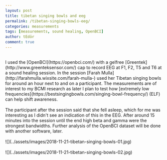 ```yaml
---
layout: post
title: tibetan singing bowls and eeg
permalink: /tibetan-singing-bowls-eeg/
categories: measurements
tags: [measurements, sound healing, OpenBCI]
author: tEdör
comment: true
---
```

<br>
I used the [OpenBCI](https://openbci.com/) with a gelfree [Greentek](http://www.greenteksensor.com/) cap to record EEG at F1, F2, T5 and T6 at a sound healing session. In the session [Farah Mulla](http://farahmulla.wixsite.com/farah-mulla-) used her Tibetan singing bowls for around an hour next to and on a participant. The measurements are of interest to my BCMI research as later I plan to test how [extremely low frequencies](https://bestsingingbowls.com/singing-bowl-frequency/) (ELF) can help shift awareness.
<br><br>
The participant after the session said that she fell asleep, which for me was interesting as I didn't see an indication of this in the EEG. After around 15 minutes into the session until the end high beta and gamma were the strongest bandwidths. Further analysis of the OpenBCI dataset will be done with another software, later.
<br>
<br>
![](../assets/images/2018-11-21-tibetan-singing-bowls-01.jpg)
<br>
<br>
![](../assets/images/2018-11-21-tibetan-singing-bowls-02.jpg)
